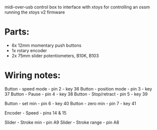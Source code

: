 
midi-over-usb control box to interface with xtoys for controlling an ossm running the xtoys v2 firmware

# Parts:
- 6x 12mm momentary push buttons
- 1x rotary encoder
- 2x 75mm slider potentiometers, B10K, B103

# Wiring notes:

Button - speed mode - pin 2 - key 36
Button - position mode - pin 3 - key 37
Button - Pause - pin 4 - key 38
Button - Stop/retract - pin 5 - key 39

Button - set min - pin 6 - key 40
Button - zero min - pin 7 - key 41

Encoder - Speed - pins 14 & 15

Slider - Stroke min - pin A9
Slider - Stroke range - pin A8
